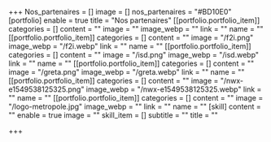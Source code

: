 +++
Nos_partenaires = []
image = []
nos_partenaires = "#BD10E0"
[portfolio]
enable = true
title = "Nos partenaires"
[[portfolio.portfolio_item]]
categories = []
content = ""
image = ""
image_webp = ""
link = ""
name = ""
[[portfolio.portfolio_item]]
categories = []
content = ""
image = "/f2i.png"
image_webp = "/f2i.webp"
link = ""
name = ""
[[portfolio.portfolio_item]]
categories = []
content = ""
image = "/isd.png"
image_webp = "/isd.webp"
link = ""
name = ""
[[portfolio.portfolio_item]]
categories = []
content = ""
image = "/greta.png"
image_webp = "/greta.webp"
link = ""
name = ""
[[portfolio.portfolio_item]]
categories = []
content = ""
image = "/nwx-e1549538125325.png"
image_webp = "/nwx-e1549538125325.webp"
link = ""
name = ""
[[portfolio.portfolio_item]]
categories = []
content = ""
image = "/logo-metropole.jpg"
image_webp = ""
link = ""
name = ""
[skill]
content = ""
enable = true
image = ""
skill_item = []
subtitle = ""
title = ""

+++

